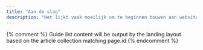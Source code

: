 ```yaml
---
title: "Aan de slag"
description: "Het lijkt vaak moeilijk om te beginnen bouwen aan websites en ervaringen die werken op alle apparaten met toegang tot internet."
---
```


{% comment %}
Guide list content will be output by the landing layout based on the article collection matching page.id
{% endcomment %}

